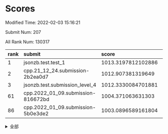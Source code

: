 # Scores

Modified Time: 2022-02-03 15:16:21

Submit Num: 207

All Rank Num: 130317

| rank |               submit               |       score        |       sigma        | pk_num |
| :--- | :--------------------------------- | :----------------- | :----------------- | :----- |
| 1    | jsonzb.test.test_1                 | 1013.3197812102886 | 0.8156669292111535 | 2516   |
| 2    | cpp.21_12_24.submission-2b2ea0d7   | 1012.907381319649  | 0.7921579601712734 | 2517   |
| 3    | jsonzb.test.submission_level_4     | 1012.3330084701881 | 0.8034941002843917 | 2517   |
| 61   | cpp.2022_01_09.submission-816672bd | 1004.371063631303  | 0.7075232641564058 | 2520   |
| 86   | cpp.2022_01_09.submission-5b0e3de2 | 1003.0896589161804 | 0.7258478327386928 | 2515   |


<details>
<summary>全部</summary>

| rank |                 submit                 |       score        |       sigma        | pk_num |
| :--- | :------------------------------------- | :----------------- | :----------------- | :----- |
| 1    | jsonzb.test.test_1                     | 1013.3197812102886 | 0.8156669292111535 | 2516   |
| 2    | cpp.21_12_24.submission-2b2ea0d7       | 1012.907381319649  | 0.7921579601712734 | 2517   |
| 3    | jsonzb.test.submission_level_4         | 1012.3330084701881 | 0.8034941002843917 | 2517   |
| 4    | gobigger.level_3.submission_level_3_19 | 1011.8213132999095 | 0.7662929870901836 | 2515   |
| 5    | gobigger.level_3.submission_level_3_9  | 1011.5039171420241 | 0.7764831528223136 | 2517   |
| 6    | gobigger.level_3.submission_level_3_3  | 1011.3969402611062 | 0.7960939583499108 | 2519   |
| 7    | gobigger.level_3.submission_level_3_33 | 1011.3567639165914 | 0.7904392962619542 | 2521   |
| 8    | gobigger.level_3.submission_level_3_18 | 1010.9910348942608 | 0.7567740857102857 | 2522   |
| 9    | gobigger.level_3.submission_level_3_13 | 1010.9784857804702 | 0.7685203874137446 | 2519   |
| 10   | gobigger.level_3.submission_level_3_32 | 1010.8948113977874 | 0.7759731748396893 | 2520   |
| 11   | gobigger.level_3.submission_level_3_30 | 1010.7907240350831 | 0.771529645824709  | 2518   |
| 12   | gobigger.level_3.submission_level_3_38 | 1010.78324235137   | 0.7478743019462706 | 2517   |
| 13   | gobigger.level_3.submission_level_3_14 | 1010.7712823998058 | 0.7686020033123693 | 2522   |
| 14   | gobigger.level_3.submission_level_3_36 | 1010.4986260178971 | 0.7724334428901409 | 2515   |
| 15   | gobigger.level_3.submission_level_3_20 | 1010.4980091081532 | 0.7497348916676838 | 2523   |
| 16   | gobigger.level_3.submission_level_3_16 | 1010.4921447974043 | 0.7562300639520163 | 2512   |
| 17   | gobigger.level_3.submission_level_3_26 | 1010.4503520655566 | 0.7788752798179873 | 2518   |
| 18   | gobigger.level_3.submission_level_3_25 | 1010.3756204155671 | 0.7545982932153119 | 2515   |
| 19   | gobigger.level_3.submission_level_3_35 | 1010.3302847053301 | 0.7750866856187008 | 2520   |
| 20   | gobigger.level_3.submission_level_3_29 | 1010.3091586601199 | 0.7675000697366453 | 2517   |
| 21   | gobigger.level_3.submission_level_3_21 | 1010.2855610164787 | 0.7558669139253534 | 2520   |
| 22   | gobigger.level_3.submission_level_3_46 | 1010.2517096634002 | 0.7569061481716202 | 2520   |
| 23   | gobigger.level_3.submission_level_3_31 | 1010.1699925430864 | 0.7709470452868832 | 2520   |
| 24   | gobigger.level_3.submission_level_3_17 | 1010.0626913565036 | 0.7608997024032893 | 2518   |
| 25   | gobigger.level_3.submission_level_3_49 | 1010.0325013270858 | 0.7848414975717332 | 2516   |
| 26   | gobigger.level_3.submission_level_3_4  | 1010.0253109412517 | 0.7501266574625269 | 2520   |
| 27   | gobigger.level_3.submission_level_3_1  | 1010.0149298100398 | 0.7520945817225881 | 2510   |
| 28   | gobigger.level_3.submission_level_3_10 | 1010.0029169528856 | 0.7769687980444644 | 2520   |
| 29   | gobigger.level_3.submission_level_3_27 | 1009.9968212764203 | 0.7425414979180223 | 2521   |
| 30   | gobigger.level_3.submission_level_3_34 | 1009.9877491101689 | 0.7631127546023241 | 2522   |
| 31   | gobigger.level_3.submission_level_3_47 | 1009.8618328993597 | 0.7574651132834048 | 2518   |
| 32   | gobigger.level_3.submission_level_3_44 | 1009.8245336555824 | 0.7510128278457355 | 2519   |
| 33   | gobigger.level_3.submission_level_3_22 | 1009.7686544849697 | 0.7540535998535268 | 2519   |
| 34   | gobigger.level_3.submission_level_3_12 | 1009.7487492054765 | 0.7512728214295984 | 2522   |
| 35   | gobigger.level_3.submission_level_3_37 | 1009.7279071188487 | 0.7764369933597473 | 2519   |
| 36   | gobigger.level_3.submission_level_3_15 | 1009.6606315531334 | 0.7502570567012661 | 2519   |
| 37   | gobigger.level_3.submission_level_3_0  | 1009.6551637067898 | 0.7676176503450854 | 2519   |
| 38   | gobigger.level_3.submission_level_3_23 | 1009.4772747801962 | 0.7590172034794475 | 2515   |
| 39   | gobigger.level_3.submission_level_3_48 | 1009.4501370741431 | 0.7490262079566806 | 2515   |
| 40   | gobigger.level_3.submission_level_3_7  | 1009.4062113373474 | 0.7651340298393883 | 2519   |
| 41   | gobigger.level_3.submission_level_3_40 | 1009.3364019276116 | 0.7483480869156474 | 2515   |
| 42   | gobigger.level_3.submission_level_3_6  | 1009.3045568960763 | 0.7374808502306972 | 2519   |
| 43   | gobigger.level_3.submission_level_3_45 | 1009.2951214678644 | 0.7357944799257649 | 2523   |
| 44   | gobigger.level_3.submission_level_3_43 | 1009.2202866095317 | 0.7600162121697323 | 2518   |
| 45   | gobigger.level_3.submission_level_3_28 | 1009.15640841007   | 0.7716017789297263 | 2517   |
| 46   | gobigger.level_3.submission_level_3_39 | 1009.146977820617  | 0.7450004224045158 | 2516   |
| 47   | gobigger.level_3.submission_level_3_5  | 1009.120716142059  | 0.7887795794610322 | 2517   |
| 48   | gobigger.level_3.submission_level_3_2  | 1009.0040749631755 | 0.7466998078140138 | 2517   |
| 49   | gobigger.level_3.submission_level_3_11 | 1008.9531240248657 | 0.7633929461984911 | 2519   |
| 50   | gobigger.level_3.submission_level_3_41 | 1008.9439385847913 | 0.7332403159590025 | 2516   |
| 51   | gobigger.level_3.submission_level_3_8  | 1008.9413603129659 | 0.7440894107973599 | 2514   |
| 52   | gobigger.level_3.submission_level_3_42 | 1008.3911108220561 | 0.741008723536343  | 2519   |
| 53   | gobigger.level_3.submission_level_3_24 | 1008.1794772895322 | 0.7554886442582132 | 2510   |
| 54   | gobigger.level_1.submission_level_1_5  | 1005.1561671412015 | 0.7373261725147778 | 2519   |
| 55   | gobigger.level_1.submission_level_1_7  | 1004.9957155092617 | 0.7209301085862311 | 2514   |
| 56   | gobigger.level_1.submission_level_1_21 | 1004.9513380159548 | 0.7211736516287923 | 2515   |
| 57   | gobigger.level_1.submission_level_1_32 | 1004.8541182738542 | 0.733859662582337  | 2519   |
| 58   | gobigger.level_1.submission_level_1_31 | 1004.5862517171587 | 0.7167974589810391 | 2521   |
| 59   | gobigger.level_1.submission_level_1_10 | 1004.498613445811  | 0.721957253058271  | 2520   |
| 60   | gobigger.level_1.submission_level_1_15 | 1004.4234585616849 | 0.7182418236308747 | 2519   |
| 61   | cpp.2022_01_09.submission-816672bd     | 1004.371063631303  | 0.7075232641564058 | 2520   |
| 62   | gobigger.level_1.submission_level_1_48 | 1004.2057628532598 | 0.7192007488619604 | 2517   |
| 63   | gobigger.level_1.submission_level_1_40 | 1004.1922914446308 | 0.720136153517165  | 2516   |
| 64   | gobigger.level_1.submission_level_1_24 | 1004.1737449480461 | 0.707121267200337  | 2521   |
| 65   | gobigger.level_1.submission_level_1_49 | 1004.1525985536956 | 0.7244615527740946 | 2520   |
| 66   | gobigger.level_1.submission_level_1_4  | 1004.0511048946474 | 0.7138681156784885 | 2521   |
| 67   | gobigger.level_1.submission_level_1_28 | 1003.9863170901102 | 0.7132313771275658 | 2518   |
| 68   | gobigger.level_1.submission_level_1_23 | 1003.943845773862  | 0.7186181106961851 | 2515   |
| 69   | gobigger.level_1.submission_level_1_18 | 1003.8945136449107 | 0.7239779870403051 | 2516   |
| 70   | gobigger.level_1.submission_level_1_42 | 1003.8329470727812 | 0.7205672323526487 | 2517   |
| 71   | gobigger.level_1.submission_level_1_6  | 1003.7213898867616 | 0.7204734315106012 | 2519   |
| 72   | gobigger.level_1.submission_level_1_20 | 1003.6103100201567 | 0.7316264043128389 | 2520   |
| 73   | gobigger.level_1.submission_level_1_45 | 1003.6099568150329 | 0.7262437055846553 | 2514   |
| 74   | gobigger.level_1.submission_level_1_37 | 1003.5847846257434 | 0.7147844772105679 | 2515   |
| 75   | gobigger.level_1.submission_level_1_26 | 1003.5237363433247 | 0.7033712963266653 | 2517   |
| 76   | gobigger.level_1.submission_level_1_8  | 1003.5228453183612 | 0.7156171522528841 | 2523   |
| 77   | gobigger.level_1.submission_level_1_9  | 1003.4735580554778 | 0.7171326043295883 | 2519   |
| 78   | gobigger.level_1.submission_level_1_36 | 1003.2689671807506 | 0.7079718371500141 | 2516   |
| 79   | gobigger.level_1.submission_level_1_41 | 1003.254848971085  | 0.7098450409757739 | 2513   |
| 80   | gobigger.level_1.submission_level_1_1  | 1003.2454287215751 | 0.7167791994200713 | 2517   |
| 81   | gobigger.level_1.submission_level_1_35 | 1003.1977736013064 | 0.7231373073634815 | 2522   |
| 82   | gobigger.level_1.submission_level_1_0  | 1003.1582155399506 | 0.7152436150508072 | 2517   |
| 83   | gobigger.level_1.submission_level_1_47 | 1003.1289909317217 | 0.7115652151032672 | 2522   |
| 84   | gobigger.level_1.submission_level_1_43 | 1003.1274516751778 | 0.7143619736342662 | 2522   |
| 85   | gobigger.level_1.submission_level_1_34 | 1003.0942218694638 | 0.7192693434344569 | 2519   |
| 86   | cpp.2022_01_09.submission-5b0e3de2     | 1003.0896589161804 | 0.7258478327386928 | 2515   |
| 87   | gobigger.level_1.submission_level_1_2  | 1003.0660381651554 | 0.7186328539092282 | 2517   |
| 88   | gobigger.level_1.submission_level_1_13 | 1002.9809267743465 | 0.7141453833174692 | 2513   |
| 89   | gobigger.level_1.submission_level_1_29 | 1002.892775911368  | 0.7167094966708069 | 2519   |
| 90   | gobigger.level_1.submission_level_1_30 | 1002.8802103553573 | 0.7214279178488613 | 2524   |
| 91   | gobigger.level_1.submission_level_1_22 | 1002.8342444515846 | 0.7190127886714656 | 2517   |
| 92   | gobigger.level_1.submission_level_1_11 | 1002.74855914942   | 0.7007913065551573 | 2520   |
| 93   | gobigger.level_1.submission_level_1_25 | 1002.7250600034123 | 0.7089533269428293 | 2519   |
| 94   | gobigger.level_1.submission_level_1_39 | 1002.7138559034463 | 0.7167665251487956 | 2521   |
| 95   | gobigger.level_1.submission_level_1_33 | 1002.6874786723471 | 0.7072023079720907 | 2519   |
| 96   | gobigger.level_1.submission_level_1_12 | 1002.6789663205262 | 0.7181446170260806 | 2518   |
| 97   | gobigger.level_1.submission_level_1_38 | 1002.6670863919579 | 0.7164526065853606 | 2516   |
| 98   | gobigger.level_1.submission_level_1_46 | 1002.6539684038936 | 0.7084946324066349 | 2521   |
| 99   | gobigger.level_1.submission_level_1_27 | 1002.6353509575766 | 0.7121954306015738 | 2513   |
| 100  | gobigger.level_1.submission_level_1_19 | 1002.6140523571282 | 0.7092650438050978 | 2519   |
| 101  | gobigger.level_1.submission_level_1_16 | 1002.580860463995  | 0.7209238082905187 | 2517   |
| 102  | gobigger.level_1.submission_level_1_44 | 1002.5673034457993 | 0.7211255892479621 | 2516   |
| 103  | gobigger.level_1.submission_level_1_17 | 1002.4351550515072 | 0.7192589014135025 | 2516   |
| 104  | gobigger.level_1.submission_level_1_3  | 1002.3968596682672 | 0.712225890124386  | 2517   |
| 105  | gobigger.level_1.submission_level_1_14 | 1001.8770370934121 | 0.7112280133645031 | 2515   |
| 106  | gobigger.random.submission_random_12   | 996.970282512755   | 0.7055090657133389 | 2521   |
| 107  | gobigger.random.submission_random_5    | 996.9166743784438  | 0.7072086214856135 | 2521   |
| 108  | gobigger.random.submission_random_8    | 996.7623863812711  | 0.7121430594885233 | 2511   |
| 109  | gobigger.random.submission_random_14   | 996.7405809176411  | 0.7038137301029597 | 2523   |
| 110  | gobigger.random.submission_random_27   | 996.651091500735   | 0.7124839312630106 | 2517   |
| 111  | gobigger.random.submission_random_30   | 996.6033758102485  | 0.7098058069984405 | 2517   |
| 112  | gobigger.random.submission_random_18   | 996.533680103825   | 0.6969251627756051 | 2515   |
| 113  | gobigger.random.submission_random_1    | 996.524368309662   | 0.7155537599855732 | 2523   |
| 114  | gobigger.random.submission_random_41   | 996.5026697512798  | 0.7224884687759581 | 2520   |
| 115  | gobigger.random.submission_random_35   | 996.4801065096916  | 0.7083826165232081 | 2520   |
| 116  | gobigger.random.submission_random_33   | 996.3865013035286  | 0.7039800749764542 | 2520   |
| 117  | gobigger.random.submission_random_3    | 996.2415454711349  | 0.714683031624603  | 2520   |
| 118  | gobigger.random.submission_random_9    | 996.202034467548   | 0.6993858616609251 | 2509   |
| 119  | gobigger.random.submission_random_19   | 996.1278172749302  | 0.6937292685151644 | 2516   |
| 120  | gobigger.random.submission_random_13   | 996.0222330604453  | 0.7030749162816349 | 2519   |
| 121  | gobigger.random.submission_random_7    | 995.9545154699837  | 0.703985077881008  | 2511   |
| 122  | gobigger.random.submission_random_32   | 995.915952898797   | 0.7267699061745019 | 2521   |
| 123  | gobigger.random.submission_random_31   | 995.8500035360246  | 0.7246861373037107 | 2521   |
| 124  | gobigger.random.submission_random_25   | 995.8474979650371  | 0.7047302522032295 | 2519   |
| 125  | gobigger.random.submission_random_2    | 995.822035920895   | 0.7183488215264638 | 2516   |
| 126  | gobigger.random.submission_random_6    | 995.7816986980674  | 0.7158798114391224 | 2522   |
| 127  | gobigger.random.submission_random_24   | 995.7504665753655  | 0.7230246701912005 | 2520   |
| 128  | gobigger.random.submission_random_40   | 995.6057018115238  | 0.7117532849825533 | 2517   |
| 129  | gobigger.random.submission_random_22   | 995.5976856254695  | 0.7081630144007268 | 2515   |
| 130  | gobigger.random.submission_random_37   | 995.590427857715   | 0.7111095809066601 | 2521   |
| 131  | gobigger.random.submission_random_39   | 995.580702549056   | 0.7076800075425274 | 2518   |
| 132  | gobigger.random.submission_random_10   | 995.5620474646433  | 0.7156451258919556 | 2522   |
| 133  | gobigger.random.submission_random_38   | 995.5387227770124  | 0.708164638247457  | 2514   |
| 134  | gobigger.random.submission_random_34   | 995.4896453374523  | 0.7203164720289783 | 2519   |
| 135  | gobigger.random.submission_random_46   | 995.4692799967196  | 0.7185127008308138 | 2515   |
| 136  | gobigger.random.submission_random_47   | 995.4597349783678  | 0.7098389790056078 | 2521   |
| 137  | gobigger.random.submission_random_26   | 995.4222748104346  | 0.7057391559700715 | 2520   |
| 138  | gobigger.random.submission_random_23   | 995.4219966308682  | 0.7184349928928384 | 2518   |
| 139  | gobigger.random.submission_random_4    | 995.4078253764643  | 0.7145909280428542 | 2520   |
| 140  | gobigger.random.submission_random_36   | 995.3426900870318  | 0.7086284289906667 | 2523   |
| 141  | gobigger.random.submission_random_48   | 995.3319505404302  | 0.708693611534985  | 2519   |
| 142  | gobigger.random.submission_random_29   | 995.30143311627    | 0.713174862283148  | 2520   |
| 143  | gobigger.random.submission_random_28   | 995.2953141789421  | 0.7124652038068299 | 2520   |
| 144  | gobigger.random.submission_random_15   | 995.1944704876262  | 0.7157881412186022 | 2515   |
| 145  | gobigger.random.submission_random_17   | 995.1913047377421  | 0.7002275537869366 | 2518   |
| 146  | gobigger.random.submission_random_20   | 995.1683632027275  | 0.7040050347756287 | 2518   |
| 147  | gobigger.random.submission_random_44   | 995.1528731095887  | 0.7106041314551582 | 2518   |
| 148  | gobigger.random.submission_random_21   | 995.0709505442977  | 0.7233370117453097 | 2519   |
| 149  | gobigger.random.submission_random_45   | 995.0242626020148  | 0.7023323796434774 | 2520   |
| 150  | gobigger.random.submission_random_49   | 995.0207024898974  | 0.7086045362236981 | 2521   |
| 151  | gobigger.random.submission_random_0    | 994.8441585444214  | 0.7250161932744357 | 2517   |
| 152  | gobigger.random.submission_random_16   | 994.7681231929819  | 0.7217352824666243 | 2518   |
| 153  | gobigger.random.submission_random_42   | 994.7237332826473  | 0.7128545627615391 | 2525   |
| 154  | gobigger.random.submission_random_43   | 994.5589282633529  | 0.715659664853996  | 2524   |
| 155  | gobigger.random.submission_random_11   | 994.224929925214   | 0.7154357771197005 | 2520   |
| 156  | gobigger.level_2.submission_level_2_2  | 993.8448354018049  | 0.7383500875045385 | 2514   |
| 157  | gobigger.level_2.submission_level_2_31 | 993.5094216084685  | 0.7246878892598841 | 2518   |
| 158  | gobigger.level_2.submission_level_2_11 | 993.4919442581761  | 0.7281855118661522 | 2516   |
| 159  | gobigger.level_2.submission_level_2_9  | 993.3521701632609  | 0.7339334877307095 | 2521   |
| 160  | gobigger.level_2.submission_level_2_0  | 993.2410173414634  | 0.7353260019724123 | 2514   |
| 161  | gobigger.level_2.submission_level_2_20 | 993.125262426856   | 0.7320621726180615 | 2517   |
| 162  | gobigger.level_2.submission_level_2_1  | 993.0999081878942  | 0.7249709261670928 | 2517   |
| 163  | gobigger.level_2.submission_level_2_30 | 992.9491428637928  | 0.7413251392364016 | 2522   |
| 164  | gobigger.level_2.submission_level_2_18 | 992.9307216902218  | 0.7395568634212141 | 2515   |
| 165  | gobigger.level_2.submission_level_2_36 | 992.8590840815749  | 0.7690445380400305 | 2519   |
| 166  | gobigger.level_2.submission_level_2_46 | 992.829955435605   | 0.7410324553546487 | 2523   |
| 167  | gobigger.level_2.submission_level_2_37 | 992.7460606940525  | 0.7479235447664796 | 2515   |
| 168  | gobigger.level_2.submission_level_2_14 | 992.7419650667929  | 0.7365223004658343 | 2515   |
| 169  | gobigger.level_2.submission_level_2_17 | 992.7191531383093  | 0.7343071452343468 | 2515   |
| 170  | gobigger.level_2.submission_level_2_40 | 992.6940696383334  | 0.7416520588994142 | 2520   |
| 171  | gobigger.level_2.submission_level_2_24 | 992.6889056087367  | 0.761187372865008  | 2518   |
| 172  | gobigger.level_2.submission_level_2_7  | 992.6630765743605  | 0.7365277983052804 | 2522   |
| 173  | gobigger.level_2.submission_level_2_22 | 992.661820983193   | 0.7565299522384753 | 2516   |
| 174  | gobigger.level_2.submission_level_2_13 | 992.5791018102252  | 0.7374607132453016 | 2523   |
| 175  | gobigger.level_2.submission_level_2_3  | 992.5619975188561  | 0.7454103073906654 | 2516   |
| 176  | gobigger.level_2.submission_level_2_39 | 992.5572319055304  | 0.7407095449496495 | 2516   |
| 177  | gobigger.level_2.submission_level_2_25 | 992.4810097286511  | 0.7262606642733874 | 2520   |
| 178  | gobigger.level_2.submission_level_2_41 | 992.4268278567824  | 0.7395190290982713 | 2514   |
| 179  | gobigger.level_2.submission_level_2_5  | 992.3493770429812  | 0.7283363476649889 | 2517   |
| 180  | gobigger.level_2.submission_level_2_16 | 992.2527858394352  | 0.7423450813282086 | 2518   |
| 181  | gobigger.level_2.submission_level_2_27 | 992.1976018452106  | 0.737504696151283  | 2520   |
| 182  | gobigger.level_2.submission_level_2_29 | 992.1926069989092  | 0.7520448177860352 | 2517   |
| 183  | gobigger.level_2.submission_level_2_34 | 992.0887590277022  | 0.7444394240765442 | 2517   |
| 184  | gobigger.level_2.submission_level_2_15 | 991.9873048216011  | 0.7708078128624624 | 2516   |
| 185  | gobigger.level_2.submission_level_2_47 | 991.9048948965867  | 0.7512880809195998 | 2520   |
| 186  | gobigger.level_2.submission_level_2_32 | 991.8359745950289  | 0.7270194576576032 | 2519   |
| 187  | gobigger.level_2.submission_level_2_6  | 991.7512722595555  | 0.7419662651244567 | 2518   |
| 188  | gobigger.level_2.submission_level_2_48 | 991.6898062724318  | 0.7517355587573948 | 2520   |
| 189  | gobigger.level_2.submission_level_2_44 | 991.6090427257168  | 0.7505860958098578 | 2521   |
| 190  | gobigger.level_2.submission_level_2_8  | 991.582029387906   | 0.7238952850276994 | 2519   |
| 191  | gobigger.level_2.submission_level_2_49 | 991.5406944674356  | 0.762529631739398  | 2518   |
| 192  | gobigger.level_2.submission_level_2_43 | 991.5286357544834  | 0.7430621648268635 | 2519   |
| 193  | gobigger.level_2.submission_level_2_12 | 991.5149203900793  | 0.761575458114932  | 2519   |
| 194  | gobigger.level_2.submission_level_2_33 | 991.444050406044   | 0.7302610936687017 | 2515   |
| 195  | gobigger.level_2.submission_level_2_23 | 991.3625427031307  | 0.7518045636668407 | 2519   |
| 196  | gobigger.level_2.submission_level_2_35 | 991.275573237698   | 0.7586257980368001 | 2517   |
| 197  | gobigger.level_2.submission_level_2_19 | 991.264486165048   | 0.7396772917279556 | 2516   |
| 198  | gobigger.level_2.submission_level_2_10 | 991.2035272742687  | 0.7543260510587573 | 2518   |
| 199  | gobigger.level_2.submission_level_2_45 | 991.0394064001246  | 0.7605922287336934 | 2523   |
| 200  | gobigger.level_2.submission_level_2_28 | 990.980901717527   | 0.7510556464153151 | 2516   |
| 201  | gobigger.level_2.submission_level_2_42 | 990.9266646147786  | 0.7450737733826132 | 2521   |
| 202  | gobigger.level_2.submission_level_2_26 | 990.6028049140264  | 0.7883214815152046 | 2524   |
| 203  | gobigger.level_2.submission_level_2_21 | 990.3927518828983  | 0.7585401474141807 | 2524   |
| 204  | gobigger.level_2.submission_level_2_4  | 990.3686930210462  | 0.7471720248680703 | 2516   |
| 205  | gobigger.level_2.submission_level_2_38 | 990.0016034045628  | 0.7787234131971418 | 2520   |
| 206  | gobigger.none.submission_none_1        | 975.4960883443147  | 1.5192028632053258 | 2515   |
| 207  | gobigger.none.submission_none_0        | 975.3478757337901  | 1.5248350377012703 | 2520   |

</details>